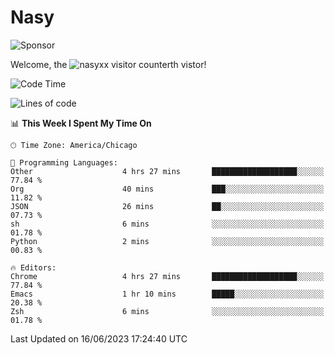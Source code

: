 # Nasy

<!--
<p align="center">
<img height="200" src="https://github-readme-stats.vercel.app/api?username=nasyxx&count_private=true&show_icons=true&theme=dracula&include_all_commits=true"/>
<img height="200" src="https://github-readme-stats.vercel.app/api/top-langs/?username=nasyxx&theme=dracula&hide=html,jupyter+notebook&count_private=true&show_icons=true"/>
</p>

  
----------------
-->

![Sponsor](https://img.shields.io/static/v1.svg?label=Sponsor&message=%E2%9D%A4&logo=GitHub&style=flat&color=pink)
 
Welcome, the ![nasyxx visitor counter](https://count.getloli.com/get/@nasyxx?theme=rule34)th vistor!
 
<!--START_SECTION:waka-->
![Code Time](http://img.shields.io/badge/Code%20Time-3%2C565%20hrs%2058%20mins-blue)

![Lines of code](https://img.shields.io/badge/From%20Hello%20World%20I%27ve%20Written-6.3%20million%20lines%20of%20code-blue)

📊 **This Week I Spent My Time On** 

```text
🕑︎ Time Zone: America/Chicago

💬 Programming Languages: 
Other                    4 hrs 27 mins       ███████████████████░░░░░░   77.84 % 
Org                      40 mins             ███░░░░░░░░░░░░░░░░░░░░░░   11.82 % 
JSON                     26 mins             ██░░░░░░░░░░░░░░░░░░░░░░░   07.73 % 
sh                       6 mins              ░░░░░░░░░░░░░░░░░░░░░░░░░   01.78 % 
Python                   2 mins              ░░░░░░░░░░░░░░░░░░░░░░░░░   00.83 % 

🔥 Editors: 
Chrome                   4 hrs 27 mins       ███████████████████░░░░░░   77.84 % 
Emacs                    1 hr 10 mins        █████░░░░░░░░░░░░░░░░░░░░   20.38 % 
Zsh                      6 mins              ░░░░░░░░░░░░░░░░░░░░░░░░░   01.78 % 
```


 Last Updated on 16/06/2023 17:24:40 UTC
<!--END_SECTION:waka-->

<!-- ![visitors](https://visitor-badge.laobi.icu/badge?page_id=nasyxx.nasyxx) -->
